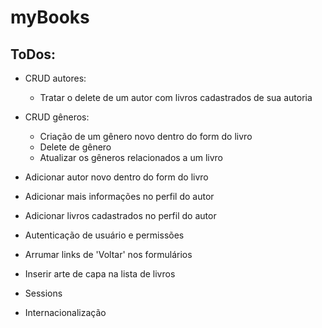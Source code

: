 # myBooks

## ToDos:

- CRUD autores:
    - Tratar o delete de um autor com livros cadastrados de sua autoria

- CRUD gêneros:
    - Criação de um gênero novo dentro do form do livro
    - Delete de gênero
    - Atualizar os gêneros relacionados a um livro

- Adicionar autor novo dentro do form do livro

- Adicionar mais informações no perfil do autor

- Adicionar livros cadastrados no perfil do autor

- Autenticação de usuário e permissões

- Arrumar links de 'Voltar' nos formulários

- Inserir arte de capa na lista de livros

- Sessions

- Internacionalização